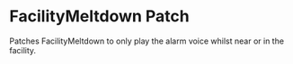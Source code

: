 # FacilityMeltdown Patch

Patches FacilityMeltdown to only play the alarm voice whilst near or in the facility.
